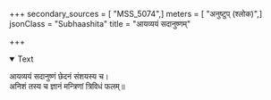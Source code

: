 +++
secondary_sources = [ "MSS_5074",]
meters = [ "अनुष्टुप् (श्लोक)",]
jsonClass = "Subhaashita"
title = "आयव्ययं सदानुष्णम्"

+++

<details open><summary>Text</summary>

आयव्ययं सदानुष्णं छेदनं संशयस्य च।  
अनिशं तस्य च ज्ञानं मन्त्रिणां त्रिविधं फलम्॥
</details>
